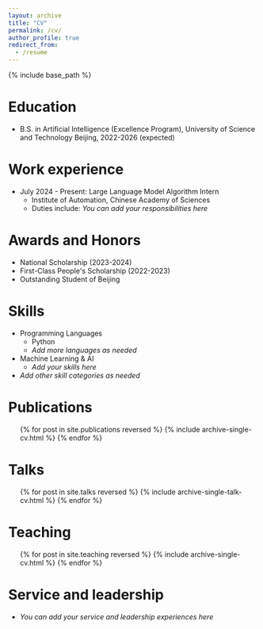 ```yaml
---
layout: archive
title: "CV"
permalink: /cv/
author_profile: true
redirect_from:
  - /resume
---
```


{% include base_path %}

Education
======
* B.S. in Artificial Intelligence (Excellence Program), University of Science and Technology Beijing, 2022-2026 (expected)

Work experience
======
* July 2024 - Present: Large Language Model Algorithm Intern
  * Institute of Automation, Chinese Academy of Sciences
  * Duties include: *You can add your responsibilities here*

Awards and Honors
======
* National Scholarship (2023-2024)
* First-Class People's Scholarship (2022-2023)
* Outstanding Student of Beijing

Skills
======
* Programming Languages
  * Python
  * *Add more languages as needed*
* Machine Learning & AI
  * *Add your skills here*
* *Add other skill categories as needed*

Publications
======
  <ul>{% for post in site.publications reversed %}
    {% include archive-single-cv.html %}
  {% endfor %}</ul>
  
Talks
======
  <ul>{% for post in site.talks reversed %}
    {% include archive-single-talk-cv.html  %}
  {% endfor %}</ul>
  
Teaching
======
  <ul>{% for post in site.teaching reversed %}
    {% include archive-single-cv.html %}
  {% endfor %}</ul>
  
Service and leadership
======
* *You can add your service and leadership experiences here*
